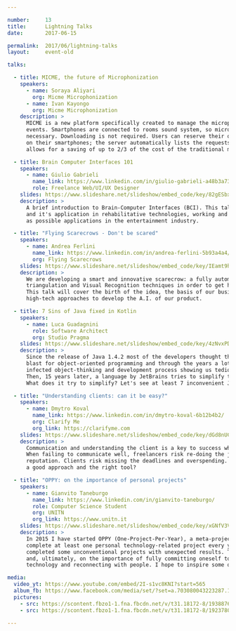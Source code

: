 ```yaml
---

number:     13
title:      Lightning Talks
date:       2017-06-15

permalink:  2017/06/lightning-talks
layout:     event-old

talks:

  - title: MICME, the future of Microphonization
    speakers:
      - name: Soraya Aliyari
        org: Micme Microphonization
      - name: Ivan Kayongo
        org: Micme Microphonization
    description: >
      MICME is a new platform specifically created to manage the microphonization system in large scale
      events. Smartphones are connected to rooms sound system, so microphones and hostesses are not
      necessary. Downloading is not required. Users can reserve their questions with just one click
      on their smartphones; the server automatically lists the requests in a chronological order. Micme
      allows for a saving of up to 2/3 of the cost of the traditional microphonization systems.

  - title: Brain Computer Interfaces 101
    speakers:
      - name: Giulio Gabrieli
        name_link: https://www.linkedin.com/in/giulio-gabrieli-a48b3a73
        role: Freelance Web/UI/UX Designer
    slides: https://www.slideshare.net/slideshow/embed_code/key/82gESbxk3KoNbt
    description: >
      A brief introduction to Brain-Computer Interfaces (BCI). This talk will cover the basics of EEG
      and it's application in rehabilitative technologies, working and educational environment as well
      as possible applications in the entertainment industry.

  - title: "Flying Scarecrows - Don't be scared"
    speakers:
      - name: Andrea Ferlini
        name_link: https://www.linkedin.com/in/andrea-ferlini-5b93a4a4/
        org: Flying Scarecrows
    slides: https://www.slideshare.net/slideshow/embed_code/key/IEamt9hdPCOW0a
    description: >
      We are developing a smart and innovative scarecrow: a fully automatic drone, able to combine GPS
      triangulation and Visual Recognition techniques in order to get high precision landing.
      This talk will cover the birth of the idea, the basis of our business project and how we are using
      high-tech approaches to develop the A.I. of our product.

  - title: 7 Sins of Java fixed in Kotlin
    speakers:
      - name: Luca Guadagnini
        role: Software Architect
        org: Studio Pragma
    slides: https://www.slideshare.net/slideshow/embed_code/key/4zNvxPDHYhpAJl
    description: >
      Since the release of Java 1.4.2 most of the developers thought the language designed by Sun was a
      blast for object-oriented programming and through the years a lot of so-called Java-design-patterns
      infected object-thinking and development process showing us tedious language syntax and dark magics.
      Then, 15 years later, a language by JetBrains tries to simplify the things: Kotlin, what is it?
      What does it try to simplify? Let's see at least 7 inconvenient Java aspects fixed in Kotlin.

  - title: "Understanding clients: can it be easy?"
    speakers:
      - name: Dmytro Koval
        name_link: https://www.linkedin.com/in/dmytro-koval-6b12b4b2/
        org: Clarify Me
        org_link: https://clarifyme.com
    slides: https://www.slideshare.net/slideshow/embed_code/key/dGd8nUC77qJ8PE
    description: >
      Communication and understanding the client is a key to success when doing freelance projects.
      When failing to communicate well, freelancers risk re-doing the job, wasting time and money, loosing
      reputation. Clients risk missing the deadlines and overspending. But what if we can fix it all with
      a good approach and the right tool?

  - title: "OPPY: on the importance of personal projects"
    speakers:
      - name: Gianvito Taneburgo
        name_link: https://www.linkedin.com/in/gianvito-taneburgo/
        role: Computer Science Student
        org: UNITN
        org_link: https://www.unitn.it
    slides: https://www.slideshare.net/slideshow/embed_code/key/xGNfV3VhCV52fi
    description: >
      In 2015 I have started OPPY (One-Project-Per-Year), a meta-project designed to encourage me to
      complete at least one personal technology-related project every year. Since then, I have already
      completed some unconventional projects with unexpected results. The talk will be about my experiences
      and, ultimately, on the importance of fully committing oneself to personal goals, disconnecting with
      technology and reconnecting with people. I hope to inspire some of you.

media:
  video_yt: https://www.youtube.com/embed/2I-s1vc8KNI?start=565
  album_fb: https://www.facebook.com/media/set/?set=a.703080043223287.1073741842.476076519256975&type=1&l=7255c566b1
  pictures:
    - src: https://scontent.fbzo1-1.fna.fbcdn.net/v/t31.18172-8/19388763_703082926556332_3027823307560219934_o.jpg?_nc_cat=101&ccb=1-7&_nc_sid=5f2048&_nc_ohc=ZD_HsVzjMZ0AX9r-Vb0&_nc_ht=scontent.fbzo1-1.fna&oh=00_AfBmTZ5Ekq58bv1ORO5R4vxsv3CfTskgnBWPR9blTRqWqQ&oe=6618082F
    - src: https://scontent.fbzo1-1.fna.fbcdn.net/v/t31.18172-8/19237803_703081766556448_5904968853426179730_o.jpg?_nc_cat=104&ccb=1-7&_nc_sid=5f2048&_nc_ohc=K9MhkmUa3t0AX9ikMuh&_nc_ht=scontent.fbzo1-1.fna&oh=00_AfAPT40e9mBBJEQXcfWk6b-KTu8OBKT0DkXo_adyLeW0zw&oe=661823EB

---
```


